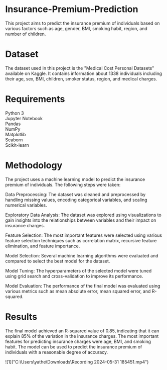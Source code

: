# Insurance-Premium-Prediction
This project aims to predict the insurance premium of individuals based on various factors such as age, gender, BMI, smoking habit, region, and number of children.

# Dataset           
The dataset used in this project is the "Medical Cost Personal Datasets" available on Kaggle. It contains information about 1338 individuals including their age, sex, BMI, children, smoker status, region, and medical charges.              

# Requirements          
Python 3              
Jupyter Notebook            
Pandas                   
NumPy                            
Matplotlib                        
Seaborn                            
Scikit-learn                               

# Methodology                                                      
The project uses a machine learning model to predict the insurance premium of individuals. The following steps were taken:                             

Data Preprocessing: The dataset was cleaned and preprocessed by handling missing values, encoding categorical variables, and scaling numerical variables.       

Exploratory Data Analysis: The dataset was explored using visualizations to gain insights into the relationships between variables and their impact on insurance charges.

Feature Selection: The most important features were selected using various feature selection techniques such as correlation matrix, recursive feature elimination, and feature importance.                                        

Model Selection: Several machine learning algorithms were evaluated and compared to select the best model for the dataset.                            

Model Tuning: The hyperparameters of the selected model were tuned using grid search and cross-validation to improve its performance.                     

Model Evaluation: The performance of the final model was evaluated using various metrics such as mean absolute error, mean squared error, and R-squared.   

# Results                   
The final model achieved an R-squared value of 0.85, indicating that it can explain 85% of the variation in the insurance charges. The most important features for predicting insurance charges were age, BMI, and smoking habit. The model can be used to predict the insurance premium of individuals with a reasonable degree of accuracy.   

![1]("C:\Users\yathe\Downloads\Recording 2024-05-31 185451.mp4")

